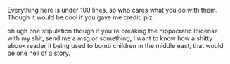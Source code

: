 Everything here is under 100 lines, so who cares what you do with them. Though it would be cool if you gave me credit, plz.

oh ugh one stipulation though if you're breaking the hippocratic loicense with my shit, send me a msg or something, I want to know how a shitty ebook reader it being used to bomb children in the middle east, that would be one hell of a story.
